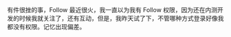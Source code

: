 <p>有件很挫的事，Follow 最近很火，我一直以为我有 Follow 权限，因为还在内测开发的时候我就关注了，还有互动，但是，我昨天试了下，不管哪种方式登录好像我都没有权限。记忆出现偏差。</p>